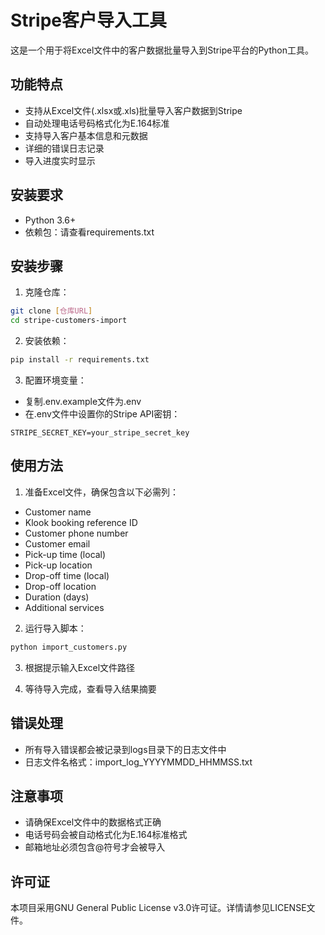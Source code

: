 # Stripe客户导入工具

这是一个用于将Excel文件中的客户数据批量导入到Stripe平台的Python工具。

## 功能特点

- 支持从Excel文件(.xlsx或.xls)批量导入客户数据到Stripe
- 自动处理电话号码格式化为E.164标准
- 支持导入客户基本信息和元数据
- 详细的错误日志记录
- 导入进度实时显示

## 安装要求

- Python 3.6+
- 依赖包：请查看requirements.txt

## 安装步骤

1. 克隆仓库：
```bash
git clone [仓库URL]
cd stripe-customers-import
```

2. 安装依赖：
```bash
pip install -r requirements.txt
```

3. 配置环境变量：
- 复制.env.example文件为.env
- 在.env文件中设置你的Stripe API密钥：
```
STRIPE_SECRET_KEY=your_stripe_secret_key
```

## 使用方法

1. 准备Excel文件，确保包含以下必需列：
- Customer name
- Klook booking reference ID
- Customer phone number
- Customer email
- Pick-up time (local)
- Pick-up location
- Drop-off time (local)
- Drop-off location
- Duration (days)
- Additional services

2. 运行导入脚本：
```bash
python import_customers.py
```

3. 根据提示输入Excel文件路径

4. 等待导入完成，查看导入结果摘要

## 错误处理

- 所有导入错误都会被记录到logs目录下的日志文件中
- 日志文件名格式：import_log_YYYYMMDD_HHMMSS.txt

## 注意事项

- 请确保Excel文件中的数据格式正确
- 电话号码会被自动格式化为E.164标准格式
- 邮箱地址必须包含@符号才会被导入

## 许可证

本项目采用GNU General Public License v3.0许可证。详情请参见LICENSE文件。